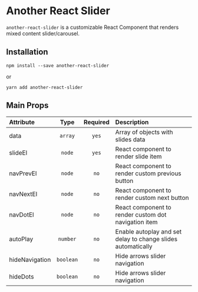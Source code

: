 # Another React Slider

`another-react-slider` is a customizable React Component that renders mixed content slider/carousel.

## Installation

```
npm install --save another-react-slider
```

or

```
yarn add another-react-slider
```

## Main Props

| Attribute | Type | Required | Description |
| :------------------ | :--------: | :--------------: | :--------------------------------------------------------------------------------------------------------------------------------------------------- |
| data | `array` | `yes` | Array of objects with slides data |
| slideEl | `node` | `yes` | React component to render slide item | |
| navPrevEl | `node` | `no` | React component to render custom previous button |
| navNextEl | `node` | `no` | React component to render custom next button |
| navDotEl | `node` | `no` | React component to render custom dot navigation item |
| autoPlay | `number` | `no` | Enable autoplay and set delay to change slides automatically |
| hideNavigation | `boolean` | `no` | Hide arrows slider navigation |
| hideDots | `boolean` | `no` | Hide arrows slider navigation |


